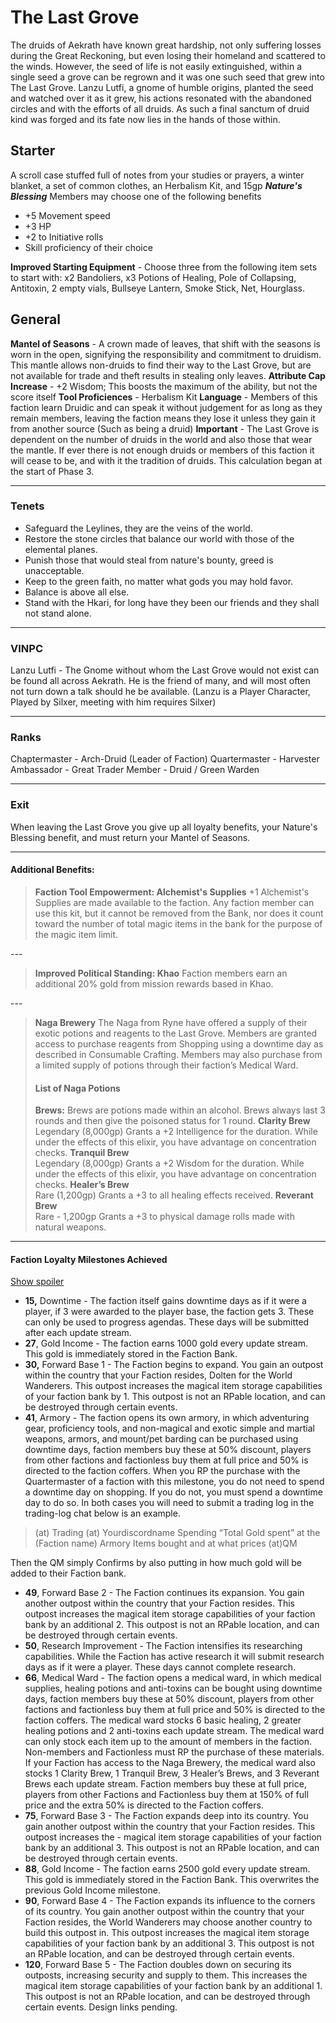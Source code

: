 The Last Grove
==============

The druids of Aekrath have known great hardship, not only suffering losses during the Great Reckoning, but even losing their homeland and scattered to the winds. However, the seed of life is not easily extinguished, within a single seed a grove can be regrown and it was one such seed that grew into The Last Grove. Lanzu Lutfi, a gnome of humble origins, planted the seed and watched over it as it grew, his actions resonated with the abandoned circles and with the efforts of all druids. As such a final sanctum of druid kind was forged and its fate now lies in the hands of those within. 

Starter
-------

 A scroll case stuffed full of notes from your studies or prayers, a winter blanket, a set of common clothes, an Herbalism Kit, and 15gp  **_Nature's Blessing_**  Members may choose one of the following benefits

* +5 Movement speed
* +3 HP
* +2 to Initiative rolls
* Skill proficiency of their choice

**Improved Starting Equipment** \- Choose three from the following item sets to start with: x2 Bandoliers, x3 Potions of Healing, Pole of Collapsing, Antitoxin, 2 empty vials, Bullseye Lantern, Smoke Stick, Net, Hourglass.

General
-------

 **Mantel of Seasons** \- A crown made of leaves, that shift with the seasons is worn in the open, signifying the responsibility and commitment to druidism. This mantle allows non-druids to find their way to the Last Grove, but are not available for trade and theft results in stealing only leaves.  **Attribute Cap Increase** \- +2 Wisdom; This boosts the maximum of the ability, but not the score itself  **Tool Proficiences** \- Herbalism Kit  **Language** \- Members of this faction learn Druidic and can speak it without judgement for as long as they remain members, leaving the faction means they lose it unless they gain it from another source (Such as being a druid)  **Important** \- The Last Grove is dependent on the number of druids in the world and also those that wear the mantle. If ever there is not enough druids or members of this faction it will cease to be, and with it the tradition of druids. This calculation began at the start of Phase 3. 

* * *

### Tenets

* Safeguard the Leylines, they are the veins of the world.
* Restore the stone circles that balance our world with those of the elemental planes.
* Punish those that would steal from nature's bounty, greed is unacceptable.
* Keep to the green faith, no matter what gods you may hold favor.
* Balance is above all else.
* Stand with the Hkari, for long have they been our friends and they shall not stand alone.

* * *

### VINPC

 Lanzu Lutfi - The Gnome without whom the Last Grove would not exist can be found all across Aekrath. He is the friend of many, and will most often not turn down a talk should he be available. (Lanzu is a Player Character, Played by Silxer, meeting with him requires Silxer) 

* * *

### Ranks

 Chaptermaster - Arch-Druid (Leader of Faction)  Quartermaster - Harvester  Ambassador - Great Trader  Member - Druid / Green Warden 

* * *

### Exit

 When leaving the Last Grove you give up all loyalty benefits, your Nature's Blessing benefit, and must return your Mantel of Seasons. 

* * *

#### Additional Benefits:

> **Faction Tool Empowerment: Alchemist's Supplies**  +1 Alchemist's Supplies are made available to the faction. Any faction member can use this kit, but it cannot be removed from the Bank, nor does it count toward the number of total magic items in the bank for the purpose of the magic item limit.

 \-\-\- 

> **Improved Political Standing: Khao**  Faction members earn an additional 20% gold from mission rewards based in Khao.

 \-\-\- 

> **Naga Brewery**  The Naga from Ryne have offered a supply of their exotic potions and reagents to the Last Grove. Members are granted access to purchase reagents from Shopping using a downtime day as described in Consumable Crafting. Members may also purchase from a limited supply of potions through their faction’s Medical Ward. 
> 
> #### List of Naga Potions
> 
>  **Brews:** Brews are potions made within an alcohol. Brews always last 3 rounds and then give the poisoned status for 1 round.   **Clarity Brew**  
> Legendary (8,000gp)  Grants a +2 Intelligence for the duration. While under the effects of this elixir, you have advantage on concentration checks.   **Tranquil Brew**  
> Legendary (8,000gp)  Grants a +2 Wisdom for the duration. While under the effects of this elixir, you have advantage on concentration checks.   **Healer’s Brew**  
> Rare (1,200gp)  Grants a +3 to all healing effects received.   **Reverant Brew**  
> Rare - 1,200gp  Grants a +3 to physical damage rolls made with natural weapons.

* * *

#### Faction Loyalty Milestones Achieved

[Show spoiler](#spoiler-aVNFod)

* **15,** Downtime \- The faction itself gains downtime days as if it were a player, if 3 were awarded to the player base, the faction gets 3. These can only be used to progress agendas. These days will be submitted after each update stream.
* **27**, Gold Income \- The faction earns 1000 gold every update stream. This gold is immediately stored in the Faction Bank.
* **30,** Forward Base 1 \- The Faction begins to expand. You gain an outpost within the country that your Faction resides, Dolten for the World Wanderers. This outpost increases the magical item storage capabilities of your faction bank by 1. This outpost is not an RPable location, and can be destroyed through certain events.
* **41**, Armory \- The faction opens its own armory, in which adventuring gear, proficiency tools, and non-magical and exotic simple and martial weapons, armors, and mount/pet barding can be purchased using downtime days, faction members buy these at 50% discount, players from other factions and factionless buy them at full price and 50% is directed to the faction coffers. When you RP the purchase with the Quartermaster of a faction with this milestone, you do not need to spend a downtime day on shopping. If you do not, you must spend a downtime day to do so.
In both cases you will need to submit a trading log in the trading-log chat below is an example.

> (at) Trading (at) Yourdiscordname Spending “Total Gold spent” at the (Faction name) Armory  Items bought and at what prices  (at)QM

  Then the QM simply Confirms by also putting in how much gold will be added to their Faction bank. 

* **49**, Forward Base 2 \- The Faction continues its expansion. You gain another outpost within the country that your Faction resides. This outpost increases the magical item storage capabilities of your faction bank by an additional 2. This outpost is not an RPable location, and can be destroyed through certain events.
* **50**, Research Improvement \- The Faction intensifies its researching capabilities. While the Faction has active research it will submit research days as if it were a player. These days cannot complete research.
* **66**, Medical Ward \- The faction opens a medical ward, in which medical supplies, healing potions and anti-toxins can be bought using downtime days, faction members buy these at 50% discount, players from other factions and factionless buy them at full price and 50% is directed to the faction coffers. The medical ward stocks 6 basic healing, 2 greater healing potions and 2 anti-toxins each update stream. The medical ward can only stock each item up to the amount of members in the faction. Non-members and Factionless must RP the purchase of these materials.  If your Faction has access to the Naga Brewery, the medical ward also stocks 1 Clarity Brew, 1 Tranquil Brew, 3 Healer’s Brews, and 3 Reverant Brews each update stream. Faction members buy these at full price, players from other Factions and Factionless buy them at 150% of full price and the extra 50% is directed to the Faction coffers.
* **75**, Forward Base 3 \- The Faction expands deep into its country. You gain another outpost within the country that your Faction resides. This outpost increases the - magical item storage capabilities of your faction bank by an additional 3. This outpost is not an RPable location, and can be destroyed through certain events.
* **88**, Gold Income \- The faction earns 2500 gold every update stream. This gold is immediately stored in the Faction Bank. This overwrites the previous Gold Income milestone.
* **90**, Forward Base 4 \- The Faction expands its influence to the corners of its country. You gain another outpost within the country that your Faction resides, the World Wanderers may choose another country to build this outpost in. This outpost increases the magical item storage capabilities of your faction bank by an additional 3. This outpost is not an RPable location, and can be destroyed through certain events.
* **120**, Forward Base 5 \- The Faction doubles down on securing its outposts, increasing security and supply to them. This increases the magical item storage capabilities of your faction bank by an additional 1. This outpost is not an RPable location, and can be destroyed through certain events. Design links pending.
